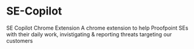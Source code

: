 # SE-Copilot
SE Copilot Chrome Extension
A chrome extension to help Proofpoint SEs with their daily work, invistigating & reporting threats targeting our customers
